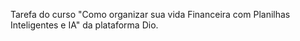 Tarefa do curso "Como organizar sua vida Financeira com Planilhas Inteligentes e IA" da plataforma Dio.
